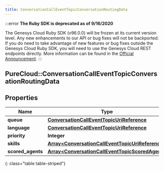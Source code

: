 ```yaml
---
title: ConversationCallEventTopicConversationRoutingData
---
```


:::error
**The Ruby SDK is deprecated as of 9/16/2020**

The Genesys Cloud Ruby SDK (v96.0.0) will be frozen at its current version level. Any new enhancements to our API or bug fixes will not be backported. If you do need to take advantage of new features or bug fixes outside the Genesys Cloud Ruby SDK, you will need to use the Genesys Cloud REST endpoints directly. More information can be found in the [Official Announcement](https://developer.mypurecloud.com/forum/t/announcement-genesys-cloud-ruby-sdk-end-of-life/8850).
:::


## PureCloud::ConversationCallEventTopicConversationRoutingData

## Properties

|Name | Type | Description | Notes|
|------------ | ------------- | ------------- | -------------|
| **queue** | [**ConversationCallEventTopicUriReference**](ConversationCallEventTopicUriReference.html) |  | [optional] |
| **language** | [**ConversationCallEventTopicUriReference**](ConversationCallEventTopicUriReference.html) |  | [optional] |
| **priority** | **Integer** |  | [optional] |
| **skills** | [**Array&lt;ConversationCallEventTopicUriReference&gt;**](ConversationCallEventTopicUriReference.html) |  | [optional] |
| **scored_agents** | [**Array&lt;ConversationCallEventTopicScoredAgent&gt;**](ConversationCallEventTopicScoredAgent.html) |  | [optional] |
{: class="table table-striped"}


